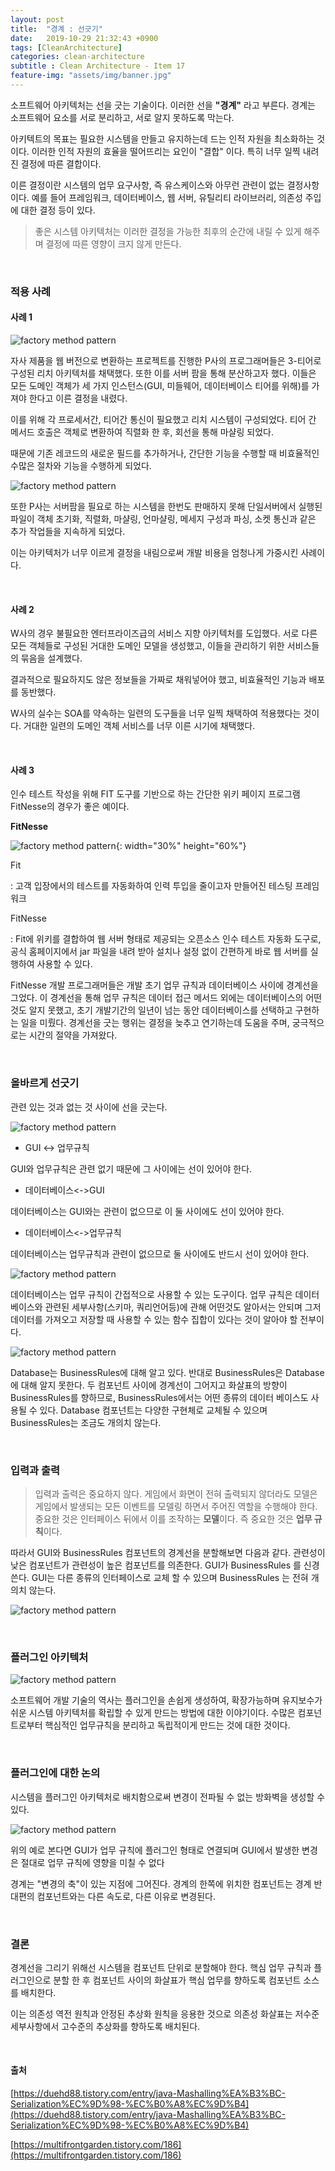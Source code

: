 ```yaml
---
layout: post
title:  "경계 : 선긋기"
date:   2019-10-29 21:32:43 +0900
tags: [CleanArchitecture]
categories: clean-architecture
subtitle : Clean Architecture - Item 17
feature-img: "assets/img/banner.jpg"
---
```


소프트웨어 아키텍처는 선을 긋는 기술이다. 이러한 선을 **"경계"** 라고 부른다. 경계는 소프트웨어 요소를 서로 분리하고, 서로 알지 못하도록 막는다. 

아키텍트의 목표는 필요한 시스템을 만들고 유지하는데 드는 인적 자원을 최소화하는 것이다.  이러한 인적 자원의 효율을 떨어뜨리는 요인이 "결합" 이다. 특히 너무 일찍 내려진 결정에 따른 결합이다. 

이른 결정이란 시스템의 업무 요구사항, 즉 유스케이스와 아무런 관련이 없는 결정사항이다. 예를 들어 프레임워크, 데이터베이스, 웹 서버, 유틸리티 라이브러리, 의존성 주입에 대한 결정 등이 있다. 

> 좋은 시스템 아키텍처는 이러한 결정을 가능한 최후의 순간에 내릴 수 있게 해주며 결정에 따른 영향이 크지 않게 만든다. 

<br>

### 적용 사례 

#### 사례 1

![factory method pattern](/assets/images/post/191028/(11).png)

자사 제품을 웹 버전으로 변환하는 프로젝트를 진행한 P사의 프로그래머들은 3-티어로 구성된 리치 아키텍처를 채택했다. 또한 이를 서버 팜을 통해 분산하고자 했다. 이들은 모든 도메인 객체가 세 가지 인스턴스(GUI, 미들웨어, 데이터베이스 티어를 위해)를 가져야 한다고 이른 결정을 내렸다. 

이를 위해 각 프로세서간, 티어간 통신이 필요했고 리치 시스템이 구성되었다. 티어 간 메서드 호출은 객체로 변환하여 직렬화 한 후, 회선을 통해 마샬링 되었다. 

때문에 기존 레코드의 새로운 필드를 추가하거나, 간단한 기능을 수행할 때 비효율적인 수많은 절차와 기능을 수행하게 되었다. 

![factory method pattern](/assets/images/post/191028/(12).png)

또한 P사는 서버팜을 필요로 하는 시스템을 한번도 판매하지 못해 단일서버에서 실행된 파일이 객체 초기화, 직렬화, 마샬링, 언마샬링, 메세지 구성과 파싱, 소켓 통신과 같은 추가 작업들을 지속하게 되었다. 

이는 아키텍처가 너무 이르게 결정을 내림으로써 개발 비용을 엄청나게 가중시킨 사례이다. 

<br>

#### 사례 2
W사의 경우 불필요한 엔터프라이즈급의 서비스 지향 아키텍처를 도입했다. 서로 다른 모든 객체들로 구성된 거대한 도메인 모델을 생성했고, 이들을 관리하기 위한 서비스들의 묶음을 설계했다.

결과적으로 필요하지도 않은 정보들을 가짜로 채워넣어야 했고, 비효율적인 기능과 배포를 동반했다. 

W사의 실수는 SOA를 약속하는 일련의 도구들을 너무 일찍 채택하여 적용했다는 것이다. 거대한 일련의 도메인 객체 서비스를 너무 이른 시기에 채택했다. 

<br>

#### 사례 3
인수 테스트 작성을 위해 FIT 도구를 기반으로 하는 간단한 위키 페이지 프로그램 FitNesse의 경우가 좋은 예이다. 

**FitNesse**

![factory method pattern](/assets/images/post/191028/(14).jpg){: width="30%" height="60%"}

Fit

: 고객 입장에서의 테스트를 자동화하여 인력 투입을 줄이고자 만들어진 테스팅 프레임워크



FitNesse 

: Fit에 위키를 결합하여 웹 서버 형태로 제공되는 오픈소스 인수 테스트 자동화 도구로, 공식 홈페이지에서 jar 파일을 내려 받아 설치나 설정 없이 간편하게 바로 웹 서버를 실행하여 사용할 수 있다.



FitNesse 개발 프로그래머들은 개발 초기 업무 규칙과 데이터베이스 사이에 경계선을 그었다. 이 경계선을 통해 업무 규칙은 데이터 접근 메서드 외에는 데이터베이스의 어떤 것도 알지 못했고, 초기 개발기간의 일년이 넘는 동안 데이터베이스를 선택하고 구현하는 일을 미뤘다. 
경계선을 긋는 행위는 결정을 늦추고 연기하는데 도움을 주며, 궁극적으로는 시간의 절약을 가져왔다. 

<br>

### 올바르게 선긋기 
관련 있는 것과 없는 것 사이에 선을 긋는다. 

![factory method pattern](/assets/images/post/191028/(18).png)



- GUI <-> 업무규칙

GUI와 업무규칙은 관련 없기 때문에 그 사이에는 선이 있어야 한다. 

- 데이터베이스<->GUI

데이터베이스는 GUI와는 관련이 없으므로 이 둘 사이에도 선이 있어야 한다.

- 데이터베이스<->업무규칙

데이터베이스는 업무규칙과 관련이 없으므로 둘 사이에도 반드시 선이 있어야 한다.



![factory method pattern](/assets/images/post/191028/(15).png)



데이터베이스는 업무 규칙이 간접적으로 사용할 수 있는 도구이다. 업무 규칙은 데이터베이스와 관련된 세부사항(스키마, 쿼리언어등)에 관해 어떤것도 알아서는 안되며 그저 데이터를 가져오고 저장할 때 사용할 수 있는 함수 집합이 있다는 것이 알아야 할 전부이다. 

![factory method pattern](/assets/images/post/191028/(16).png)



Database는 BusinessRules에 대해 알고 있다. 반대로 BusinessRules은 Database에 대해 알지 못한다. 
두 컴포넌트 사이에 경계선이 그어지고 화살표의 방향이 BusinessRules를 향하므로, BusinessRules에서는 어떤 종류의 데이터 베이스도 사용될 수 있다. Database 컴포넌트는 다양한 구현체로 교체될 수 있으며 BusinessRules는 조금도 개의치 않는다. 

<br>

### 입력과 출력
> 입력과 출력은 중요하지 않다.
게임에서 화면이 전혀 출력되지 않더라도 모델은 게임에서 발생되는 모든 이벤트를 모델링 하면서 주어진 역할을 수행해야 한다. 중요한 것은 인터페이스 뒤에서 이를 조작하는 **모델**이다. 즉 중요한 것은 **업무 규칙**이다. 

따라서 GUI와 BusinessRules 컴포넌트의 경계선을 분할해보면 다음과 같다. 관련성이 낮은 컴포넌트가 관련성이 높은 컴포넌트를 의존한다.  GUI가 BusinessRules 를 신경쓴다. GUI는 다른 종류의 인터페이스로 교체 할 수 있으며 BusinessRules 는 전혀 개의치 않는다.

![factory method pattern](/assets/images/post/191028/(17).png)

<br>

### 플러그인 아키텍처 

![factory method pattern](/assets/images/post/191028/(19).png)

소프트웨어 개발 기술의 역사는 플러그인을 손쉽게 생성하여, 확장가능하며 유지보수가 쉬운 시스템 아키텍처를 확립할 수 있게 만드는 방법에 대한 이야기이다.  수많은 컴포넌트로부터 핵심적인 업무규칙을 분리하고 독립적이게 만드는 것에 대한 것이다. 

<br>

### 플러그인에 대한 논의
시스템을 플러그인 아키텍처로 배치함으로써 변경이 전파될 수 없는 방화벽을 생성할 수 있다. 

![factory method pattern](/assets/images/post/191028/(18).png)

위의 예로 본다면 GUI가 업무 규칙에 플러그인 형태로 연결되며 GUI에서 발생한 변경은 절대로 업무 규칙에 영향을 미칠 수 없다 

경계는 "변경의 축"이 있는 지점에 그어진다. 경계의 한쪽에 위치한 컴포넌트는 경계 반대편의 컴포넌트와는 다른 속도로, 다른 이유로 변경된다. 

<br>

### 결론
경계선을 그리기 위해선 시스템을 컴포넌트 단위로 분할해야 한다. 핵심 업무 규칙과 플러그인으로 분할 한 후 컴포넌트 사이의 화살표가 핵심 업무를 향하도록 컴포넌트 소스를 배치한다. 

이는 의존성 역전 원칙과 안정된 추상화 원칙을 응용한 것으로 의존성 화살표는 저수준 세부사항에서 고수준의 추상화를 향하도록 배치된다. 

<br>


#### 출처 <br/>
[https://duehd88.tistory.com/entry/java-Mashalling%EA%B3%BC-Serialization%EC%9D%98-%EC%B0%A8%EC%9D%B4](https://duehd88.tistory.com/entry/java-Mashalling%EA%B3%BC-Serialization%EC%9D%98-%EC%B0%A8%EC%9D%B4)

[https://multifrontgarden.tistory.com/186](https://multifrontgarden.tistory.com/186)
